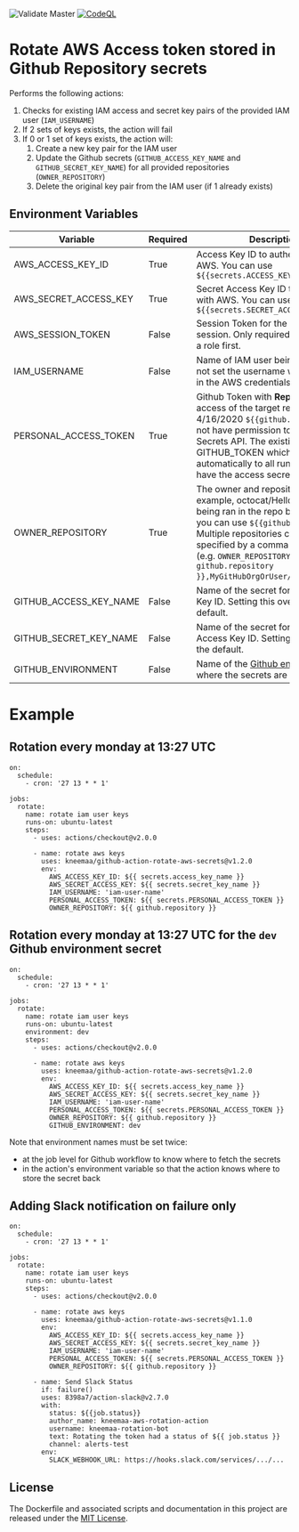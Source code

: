 ![Validate Master](https://github.com/kneemaa/github-action-rotate-aws-secrets/actions/workflows/validate_master.yml/badge.svg)
[![CodeQL](https://github.com/kneemaa/github-action-rotate-aws-secrets/actions/workflows/codeql-analysis.yml/badge.svg)](https://github.com/kneemaa/github-action-rotate-aws-secrets/actions/workflows/codeql-analysis.yml)

# Rotate AWS Access token stored in Github Repository secrets

Performs the following actions:
1. Checks for existing IAM access and secret key pairs of the provided IAM user (`IAM_USERNAME`)
1. If 2 sets of keys exists, the action will fail
1. If 0 or 1 set of keys exists, the action will:
    1. Create a new key pair for the IAM user
    1. Update the Github secrets (`GITHUB_ACCESS_KEY_NAME` and `GITHUB_SECRET_KEY_NAME`) for all provided repositories (`OWNER_REPOSITORY`)
    1. Delete the original key pair from the IAM user (if 1 already exists)

## Environment Variables

| Variable | Required | Description | Default |
|--------- | -------- | ----------- | ------- |
| AWS_ACCESS_KEY_ID | True | Access Key ID to authenticate with AWS. You can use `${{secrets.ACCESS_KEY_ID}}` | N/A |
| AWS_SECRET_ACCESS_KEY | True | Secret Access Key ID to authenticate with AWS. You can use `${{secrets.SECRET_ACCESS_KEY_ID}}` | N/A |
| AWS_SESSION_TOKEN | False | Session Token for the current AWS session. Only required if you assume a role first. | N/A |
| IAM_USERNAME | False | Name of IAM user being rotated, if not set the username which is used in the AWS credentials is used | N/A |
| PERSONAL_ACCESS_TOKEN | True | Github Token with **Repo Admin** access of the target repo. As of 4/16/2020 `${{github.token}}` does not have permission to query the Secrets API. The existing env var GITHUB_TOKEN which is added automatically to all runs does not have the access secrets. | N/A |
| OWNER_REPOSITORY | True | The owner and repository name. For example, octocat/Hello-World. If being ran in the repo being updated, you can use `${{github.repository}}`. Multiple repositories can be specified by a comma-separated list (e.g. `OWNER_REPOSITORY: ${{ github.repository }},MyGitHubOrgOrUser/MyGitHubRepo`). | N/A |
| GITHUB_ACCESS_KEY_NAME | False |  Name of the secret for the Access Key ID. Setting this overrides the default. | `access_key_id` |
| GITHUB_SECRET_KEY_NAME | False | Name of the secret for the Secret Access Key ID. Setting this overrides the default. | `secret_key_id` |
| GITHUB_ENVIRONMENT | False | Name of the [Github environment](https://docs.github.com/en/actions/reference/environments) where the secrets are stored. | N/A |

# Example
## Rotation every monday at 13:27 UTC
```
on:
  schedule:
    - cron: '27 13 * * 1' 

jobs:
  rotate:
    name: rotate iam user keys
    runs-on: ubuntu-latest
    steps:
      - uses: actions/checkout@v2.0.0

      - name: rotate aws keys
        uses: kneemaa/github-action-rotate-aws-secrets@v1.2.0
        env:
          AWS_ACCESS_KEY_ID: ${{ secrets.access_key_name }}
          AWS_SECRET_ACCESS_KEY: ${{ secrets.secret_key_name }}
          IAM_USERNAME: 'iam-user-name'
          PERSONAL_ACCESS_TOKEN: ${{ secrets.PERSONAL_ACCESS_TOKEN }}
          OWNER_REPOSITORY: ${{ github.repository }}
```

## Rotation every monday at 13:27 UTC for the `dev` Github environment secret

```
on:
  schedule:
    - cron: '27 13 * * 1' 

jobs:
  rotate:
    name: rotate iam user keys
    runs-on: ubuntu-latest
    environment: dev
    steps:
      - uses: actions/checkout@v2.0.0

      - name: rotate aws keys
        uses: kneemaa/github-action-rotate-aws-secrets@v1.2.0
        env:
          AWS_ACCESS_KEY_ID: ${{ secrets.access_key_name }}
          AWS_SECRET_ACCESS_KEY: ${{ secrets.secret_key_name }}
          IAM_USERNAME: 'iam-user-name'
          PERSONAL_ACCESS_TOKEN: ${{ secrets.PERSONAL_ACCESS_TOKEN }}
          OWNER_REPOSITORY: ${{ github.repository }}
          GITHUB_ENVIRONMENT: dev
```

Note that environment names must be set twice:

 * at the job level for Github workflow to know where to fetch the secrets
 * in the action's environment variable so that the action knows where to store the secret back


## Adding Slack notification on failure only
```
on:
  schedule:
    - cron: '27 13 * * 1'

jobs:
  rotate:
    name: rotate iam user keys
    runs-on: ubuntu-latest
    steps:
      - uses: actions/checkout@v2.0.0

      - name: rotate aws keys
        uses: kneemaa/github-action-rotate-aws-secrets@v1.1.0
        env:
          AWS_ACCESS_KEY_ID: ${{ secrets.access_key_name }}
          AWS_SECRET_ACCESS_KEY: ${{ secrets.secret_key_name }}
          IAM_USERNAME: 'iam-user-name'
          PERSONAL_ACCESS_TOKEN: ${{ secrets.PERSONAL_ACCESS_TOKEN }}
          OWNER_REPOSITORY: ${{ github.repository }}

      - name: Send Slack Status
        if: failure()
        uses: 8398a7/action-slack@v2.7.0
        with:
          status: ${{job.status}}
          author_name: kneemaa-aws-rotation-action
          username: kneemaa-rotation-bot
          text: Rotating the token had a status of ${{ job.status }}
          channel: alerts-test
        env:
          SLACK_WEBHOOK_URL: https://hooks.slack.com/services/.../...
```
## License
The Dockerfile and associated scripts and documentation in this project are released under the [MIT License](LICENSE).
